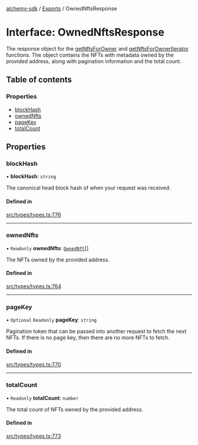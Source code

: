 [alchemy-sdk](../README.md) / [Exports](../modules.md) / OwnedNftsResponse

# Interface: OwnedNftsResponse

The response object for the [getNftsForOwner](../classes/NftNamespace.md#getnftsforowner) and
[getNftsForOwnerIterator](../classes/NftNamespace.md#getnftsforowneriterator) functions. The object contains the NFTs with
metadata owned by the provided address, along with pagination information and
the total count.

## Table of contents

### Properties

- [blockHash](OwnedNftsResponse.md#blockhash)
- [ownedNfts](OwnedNftsResponse.md#ownednfts)
- [pageKey](OwnedNftsResponse.md#pagekey)
- [totalCount](OwnedNftsResponse.md#totalcount)

## Properties

### blockHash

• **blockHash**: `string`

The canonical head block hash of when your request was received.

#### Defined in

[src/types/types.ts:776](https://github.com/alchemyplatform/alchemy-sdk-js/blob/85196e8/src/types/types.ts#L776)

___

### ownedNfts

• `Readonly` **ownedNfts**: [`OwnedNft`](OwnedNft.md)[]

The NFTs owned by the provided address.

#### Defined in

[src/types/types.ts:764](https://github.com/alchemyplatform/alchemy-sdk-js/blob/85196e8/src/types/types.ts#L764)

___

### pageKey

• `Optional` `Readonly` **pageKey**: `string`

Pagination token that can be passed into another request to fetch the next
NFTs. If there is no page key, then there are no more NFTs to fetch.

#### Defined in

[src/types/types.ts:770](https://github.com/alchemyplatform/alchemy-sdk-js/blob/85196e8/src/types/types.ts#L770)

___

### totalCount

• `Readonly` **totalCount**: `number`

The total count of NFTs owned by the provided address.

#### Defined in

[src/types/types.ts:773](https://github.com/alchemyplatform/alchemy-sdk-js/blob/85196e8/src/types/types.ts#L773)
